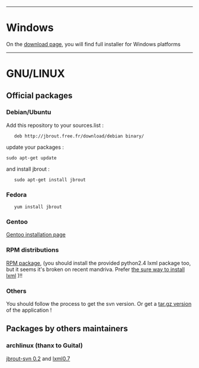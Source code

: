 

---

# Windows #

On the [download page](http://code.google.com/p/jbrout/downloads/list), you will find full installer for Windows platforms


---

# GNU/LINUX #
## Official packages ##
### Debian/Ubuntu ###
Add this repository to your sources.list :
```
   deb http://jbrout.free.fr/download/debian binary/
```

update your packages :
```
sudo apt-get update
```

and install jbrout :
```
   sudo apt-get install jbrout
```

### Fedora ###
```
   yum install jbrout
```

### Gentoo ###
[Gentoo installation page](GentooInstall.md)

### RPM distributions ###
[RPM package](http://jbrout.free.fr/download/rpm/), (you should install the provided python2.4 lxml package too, but it seems it's broken on recent mandriva. Prefer [the sure way to install lxml](http://codespeak.net/lxml/installation.html) )!!

### Others ###
You should follow the process to get the svn version. Or get a [tar.gz version](http://jbrout.free.fr/download/sources/) of the application !

## Packages by others maintainers ##
### archlinux (thanx to Guital) ###
[jbrout-svn 0.2](http://aur.archlinux.org/packages.php?do_Details=1&ID=2150&O=0&L=0&C=0&K=jbrout&SB=n&SO=a&PP=25&do_MyPackages=0&do_Orphans=0) and [lxml0.7](http://aur.archlinux.org/packages.php?do_Details=1&ID=8693&O=0&L=0&C=0&K=jbrout&SB=n&SO=a&PP=25&do_MyPackages=0&do_Orphans=0&SeB=)